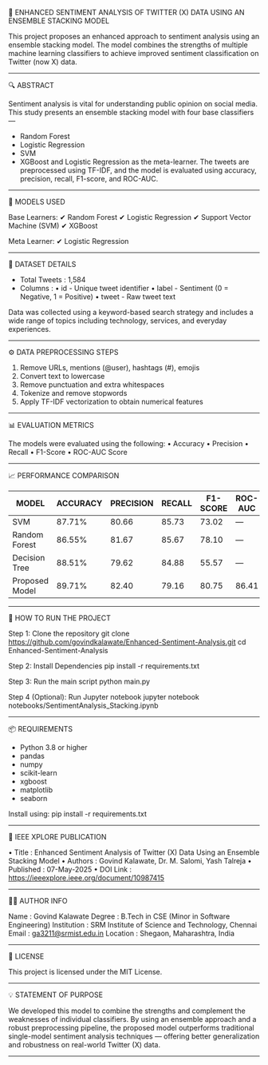 
📌 ENHANCED SENTIMENT ANALYSIS OF TWITTER (X) DATA USING AN ENSEMBLE STACKING MODEL

This project proposes an enhanced approach to sentiment analysis using an ensemble stacking model.
The model combines the strengths of multiple machine learning classifiers to achieve improved sentiment classification on Twitter (now X) data.

-------------------------------------------------------------------------------
🔍 ABSTRACT

Sentiment analysis is vital for understanding public opinion on social media.
This study presents an ensemble stacking model with four base classifiers —
  - Random Forest
  - Logistic Regression
  - SVM
  - XGBoost
and Logistic Regression as the meta-learner.
The tweets are preprocessed using TF-IDF, and the model is evaluated using accuracy,
precision, recall, F1-score, and ROC-AUC.

-------------------------------------------------------------------------------
🧪 MODELS USED

Base Learners:
  ✔ Random Forest
  ✔ Logistic Regression
  ✔ Support Vector Machine (SVM)
  ✔ XGBoost

Meta Learner:
  ✔ Logistic Regression

-------------------------------------------------------------------------------
📝 DATASET DETAILS

- Total Tweets : 1,584
- Columns      :
    • id     - Unique tweet identifier
    • label  - Sentiment (0 = Negative, 1 = Positive)
    • tweet  - Raw tweet text

Data was collected using a keyword-based search strategy and includes a wide range of topics
including technology, services, and everyday experiences.

-------------------------------------------------------------------------------
⚙️ DATA PREPROCESSING STEPS

1. Remove URLs, mentions (@user), hashtags (#), emojis
2. Convert text to lowercase
3. Remove punctuation and extra whitespaces
4. Tokenize and remove stopwords
5. Apply TF-IDF vectorization to obtain numerical features

-------------------------------------------------------------------------------
📊 EVALUATION METRICS

The models were evaluated using the following:
  • Accuracy
  • Precision
  • Recall
  • F1-Score
  • ROC-AUC Score

-------------------------------------------------------------------------------
📈 PERFORMANCE COMPARISON

| MODEL              | ACCURACY | PRECISION | RECALL  | F1-SCORE | ROC-AUC |
|--------------------|----------|-----------|---------|----------|---------|
| SVM                | 87.71%   | 80.66     | 85.73   | 73.02    |   —     |
| Random Forest      | 86.55%   | 81.67     | 85.67   | 78.10    |   —     |
| Decision Tree      | 88.51%   | 79.62     | 84.88   | 55.57    |   —     |
| Proposed Model     | 89.71%   | 82.40     | 79.16   | 80.75    | 86.41   |

-------------------------------------------------------------------------------
🚀 HOW TO RUN THE PROJECT

Step 1: Clone the repository
  git clone https://github.com/govindkalawate/Enhanced-Sentiment-Analysis.git
  cd Enhanced-Sentiment-Analysis

Step 2: Install Dependencies
  pip install -r requirements.txt

Step 3: Run the main script
  python main.py

Step 4 (Optional): Run Jupyter notebook
  jupyter notebook notebooks/SentimentAnalysis_Stacking.ipynb

-------------------------------------------------------------------------------
📦 REQUIREMENTS

  - Python 3.8 or higher
  - pandas
  - numpy
  - scikit-learn
  - xgboost
  - matplotlib
  - seaborn

Install using:
  pip install -r requirements.txt

-------------------------------------------------------------------------------
🔗 IEEE XPLORE PUBLICATION

  • Title     : Enhanced Sentiment Analysis of Twitter (X) Data Using an Ensemble Stacking Model
  • Authors   : Govind Kalawate, Dr. M. Salomi, Yash Talreja
  • Published : 07-May-2025
  • DOI Link  : https://ieeexplore.ieee.org/document/10987415

-------------------------------------------------------------------------------
👨‍💻 AUTHOR INFO

  Name         : Govind Kalawate
  Degree       : B.Tech in CSE (Minor in Software Engineering)
  Institution  : SRM Institute of Science and Technology, Chennai
  Email        : ga3211@srmist.edu.in
  Location     : Shegaon, Maharashtra, India

-------------------------------------------------------------------------------
📃 LICENSE

This project is licensed under the MIT License.

-------------------------------------------------------------------------------
💡 STATEMENT OF PURPOSE

We developed this model to combine the strengths and complement the weaknesses of individual classifiers.
By using an ensemble approach and a robust preprocessing pipeline, the proposed model outperforms
traditional single-model sentiment analysis techniques — offering better generalization and robustness
on real-world Twitter (X) data.

-------------------------------------------------------------------------------



